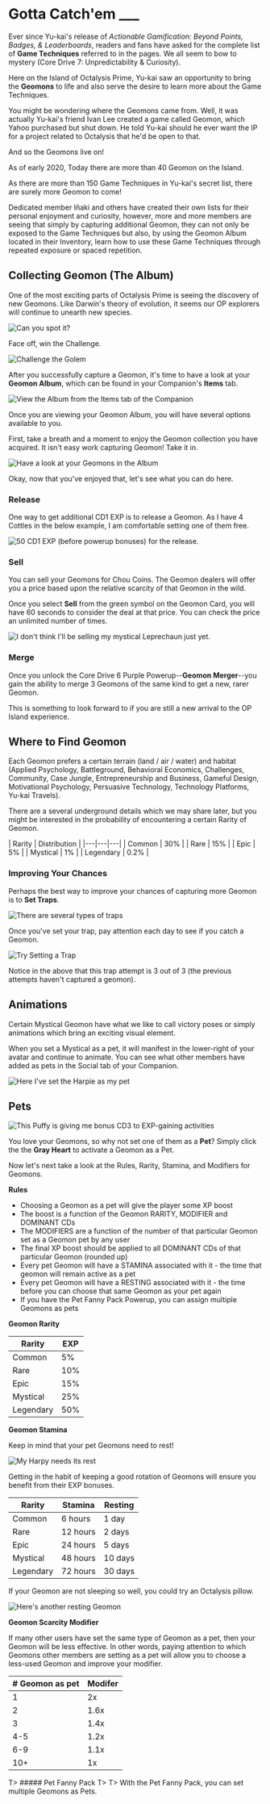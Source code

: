 # Gotta Catch'em ___ 

Ever since Yu-kai's release of *Actionable Gamification: Beyond Points, Badges, & Leaderboards*, readers and fans have asked for the complete list of **Game Techniques** referred to in the pages. We all seem to bow to mystery (Core Drive 7: Unpredictability & Curiosity). 

Here on the Island of Octalysis Prime, Yu-kai saw an opportunity to bring the **Geomons** to life and also serve the desire to learn more about the Game Techniques. 

You might be wondering where the Geomons came from. Well, it was actually Yu-kai's friend Ivan Lee created a game called Geomon, which Yahoo purchased but shut down. He told Yu-kai should he ever want the IP for a project related to Octalysis that he'd be open to that. 

And so the Geomons live on! 

As of early 2020, Today there are more than 40 Geomon on the Island.

As there are more than 150 Game Techniques in Yu-kai's secret list, there are surely more Geomon to come!

Dedicated member Iñaki and others have created their own lists for their personal enjoyment and curiosity, however, more and more members are seeing that simply by capturing additional Geomon, they can not only be exposed to the Game Techniques but also, by using the Geomon Album located in their Inventory, learn how to use these Game Techniques through repeated exposure or spaced repetition. 


## Collecting Geomon (The Album)

One of the most exciting parts of Octalysis Prime is seeing the discovery of new Geomons. Like Darwin's theory of evolution, it seems our OP explorers will continue to unearth new species.

![Can you spot it?](/resources/rockgeomon.png)

Face off, win the Challenge. 

![Challenge the Golem](/resources/golemchallenge.png)

After you successfully capture a Geomon, it's time to have a look at your **Geomon Album**, which can be found in your Companion's **Items** tab.

![View the Album from the Items tab of the Companion](/resources/geomonalbumitem.png)

Once you are viewing your Geomon Album, you will have several options available to you. 

First, take a breath and a moment to enjoy the Geomon collection you have acquired. It isn't easy work capturing Geomon! Take it in. 

![Have a look at your Geomons in the Album](/resources/geomonalbumview.png)

Okay, now that you've enjoyed that, let's see what you can do here. 

### Release 

One way to get additional CD1 EXP is to release a Geomon. As I have 4 Cottles in the below example, I am comfortable setting one of them free. 

![50 CD1 EXP (before powerup bonuses) for the release.](/resources/releasecottle.png)

### Sell

You can sell your Geomons for Chou Coins. The Geomon dealers will offer you a price based upon the relative scarcity of that Geomon in the wild. 

Once you select **Sell** from the green symbol on the Geomon Card, you will have 60 seconds to consider the deal at that price. You can check the price an unlimited number of times. 

![I don't think I'll be selling my mystical Leprechaun just yet.](/resources/lepresell.png)

### Merge

Once you unlock the Core Drive 6 Purple Powerup--**Geomon Merger**--you gain the ability to merge 3 Geomons of the same kind to get a new, rarer Geomon.

This is something to look forward to if you are still a new arrival to the OP Island experience.

## Where to Find Geomon

Each Geomon prefers a certain terrain (land / air / water) and habitat (Applied Psychology, Battleground, Behavioral Economics, Challenges, Community, Case Jungle, Entrepreneurship and Business, Gameful Design, Motivational Psychology, Persuasive Technology, Technology Platforms, Yu-kai Travels). 

There are a several underground details which we may share later, but you might be interested in the probability of encountering a certain Rarity of Geomon. 

| Rarity  | Distribution  |
|---|---|---|
| Common | 30%  |
| Rare  | 15%  |
| Epic  | 5%  |
| Mystical  | 1%  |
| Legendary  | 0.2%  |

### Improving Your Chances

Perhaps the best way to improve your chances of capturing more Geomon is to **Set Traps**. 

![There are several types of traps](/resources/traps.png)

Once you've set your trap, pay attention each day to see if you catch a Geomon. 

![Try Setting a Trap](/resources/trapset.png)

Notice in the above that this trap attempt is 3 out of 3 (the previous attempts haven't captured a geomon). 

## Animations

Certain Mystical Geomon have what we like to call victory poses or simply animations which bring an exciting visual element. 

When you set a Mystical as a pet, it will manifest in the lower-right of your avatar and continue to animate. You can see what other members have added as pets in the Social tab of your Companion. 

![Here I've set the Harpie as my pet](/resources/socialtab.png)

## Pets

![This Puffy is giving me bonus CD3 to EXP-gaining activities](/resources/puffy.png)

You love your Geomons, so why not set one of them as a **Pet**? Simply click the the **Gray Heart** to activate a Geomon as a Pet.  

Now let's next take a look at the Rules, Rarity, Stamina, and Modifiers for Geomons.

**Rules**

- Choosing a Geomon as a pet will give the player some XP boost
- The boost is a function of the Geomon RARITY, MODIFIER and DOMINANT CDs
- The MODIFIERS are a function of the number of that particular Geomon set as a Geomon pet by any user
- The final XP boost should be applied to all DOMINANT CDs of that particular Geomon (rounded up)
- Every pet Geomon will have a STAMINA associated with it - the time that geomon will remain active as a pet
- Every pet Geomon will have a RESTING associated with it - the time before you can choose that same Geomon as your pet again
- If you have the Pet Fanny Pack Powerup, you can assign multiple Geomons as pets

**Geomon Rarity**

| Rarity  | EXP  |
|---|---|
| Common  | 5%  |
| Rare  | 10%  |
| Epic  | 15%  |
| Mystical  | 25%  |
| Legendary  | 50%  |

**Geomon Stamina**

Keep in mind that your pet Geomons need to rest! 

![My Harpy needs its rest](/resources/harpysleep.png)

Getting in the habit of keeping a good rotation of Geomons will ensure you benefit from their EXP bonuses. 

| Rarity  | Stamina  | Resting  |
|---|---|---|
| Common  | 6 hours  | 1 day  |
| Rare  | 12 hours  | 2 days  |
| Epic  | 24 hours  | 5 days  |
| Mystical  | 48 hours  | 10 days  |
| Legendary  | 72 hours  | 30 days  |

If your Geomon are not sleeping so well, you could try an Octalysis pillow.

![Here's another resting Geomon](/resources/restingyukai.png)

**Geomon Scarcity Modifier**

If many other users have set the same type of Geomon as a pet, then your Geomon will be less effective. In other words, paying attention to which Geomons other members are setting as a pet will allow you to choose a less-used Geomon and improve your modifier.

| # Geomon as pet  | Modifer  |
|---|---|
| 1  | 2x  |
| 2  | 1.6x  |
| 3  | 1.4x  |
| 4-5  | 1.2x  |
| 6-9  | 1.1x  |
| 10+  | 1x  |

T> ##### Pet Fanny Pack
T>
T> With the Pet Fanny Pack, you can set multiple Geomons as Pets.
